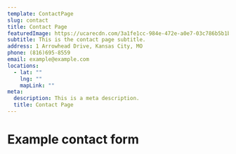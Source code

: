 ```yaml
---
template: ContactPage
slug: contact
title: Contact Page
featuredImage: https://ucarecdn.com/3a1fe1cc-984e-472e-a0e7-03c786b5b1bb/
subtitle: This is the contact page subtitle.
address: 1 Arrowhead Drive, Kansas City, MO
phone: (816)695-8559
email: example@example.com
locations:
  - lat: ""
    lng: ""
    mapLink: ""
meta:
  description: This is a meta description.
  title: Contact Page
---
```

# Example contact form